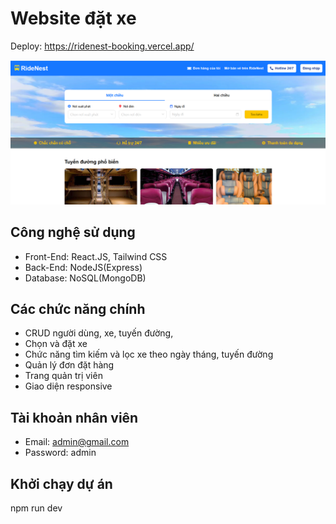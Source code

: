 # Website đặt xe

Deploy: https://ridenest-booking.vercel.app/

![alt text](image-1.png)

## Công nghệ sử dụng
- Front-End: React.JS, Tailwind CSS
- Back-End: NodeJS(Express)
- Database: NoSQL(MongoDB)

## Các chức năng chính
- CRUD người dùng, xe, tuyến đường, 
- Chọn và đặt xe
- Chức năng tìm kiếm và lọc xe theo ngày tháng, tuyến đường
- Quản lý đơn đặt hàng
- Trang quản trị viên
- Giao diện responsive

## Tài khoản nhân viên
- Email: admin@gmail.com
- Password: admin

## Khởi chạy dự án
npm run dev